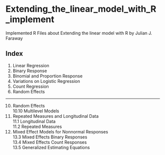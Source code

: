 # Extending_the_linear_model_with_R_implement
Implemented R Files about Extending the linear model with R by Julian J. Faraway

## Index
1. Linear Regression
2. Binary Response
3. Binomial and Proportion Response
4. Variations on Logistic Regression
5. Count Regression
6. Random Effects
--------------------  
10. Random Effects  
  10.10 Multilevel Models  
11. Repeated Measures and Longitudinal Data  
  11.1 Longitudinal Data  
  11.2 Repeated Measures  
13. Mixed Effect Models for Nonnormal Responses  
  13.3 Mixed Effects Binary Responses  
  13.4 Mixed Effects Count Responses  
  13.5 Generalized Estimating Equations  
